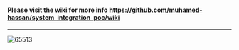#### Please visit the wiki for more info https://github.com/muhamed-hassan/system_integration_poc/wiki

***

![65513](https://user-images.githubusercontent.com/17825804/219566499-d33cd919-b2bf-4e3c-b0aa-12596239d8e9.jpg)

